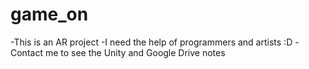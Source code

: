 # game_on
-This is an AR project
-I need the help of programmers and artists :D
-Contact me to see the Unity and Google Drive notes
